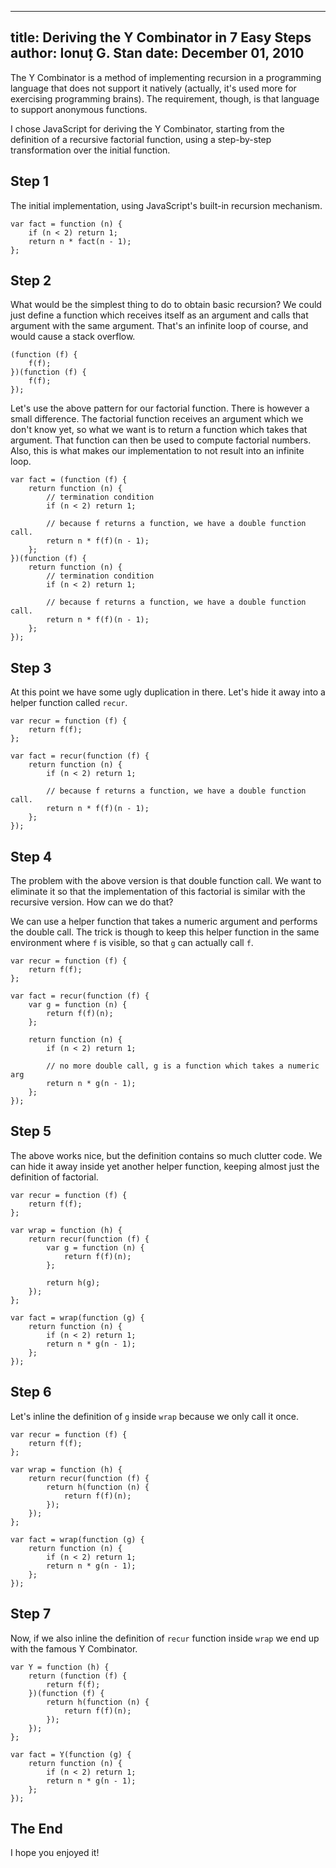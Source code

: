 ------------------------------------------------
title: Deriving the Y Combinator in 7 Easy Steps
author: Ionuț G. Stan
date: December 01, 2010
------------------------------------------------


The Y Combinator is a method of implementing recursion in a programming
language that does not support it natively (actually, it's used more for
exercising programming brains). The requirement, though, is that language to
support anonymous functions.

I chose JavaScript for deriving the Y Combinator, starting from the definition
of a recursive factorial function, using a step-by-step transformation over
the initial function.


Step 1
------
The initial implementation, using JavaScript's built-in recursion mechanism.

~~~ {.javascript}
var fact = function (n) {
    if (n < 2) return 1;
    return n * fact(n - 1);
};
~~~


Step 2
------
What would be the simplest thing to do to obtain basic recursion? We could
just define a function which receives itself as an argument and calls that
argument with the same argument. That's an infinite loop of course, and would
cause a stack overflow.

~~~ {.javascript}
(function (f) {
    f(f);
})(function (f) {
    f(f);
});
~~~

Let's use the above pattern for our factorial function. There is however a
small difference. The factorial function receives an argument which we don't
know yet, so what we want is to return a function which takes that argument.
That function can then be used to compute factorial numbers. Also, this is
what makes our implementation to not result into an infinite loop.

~~~ {.javascript}
var fact = (function (f) {
    return function (n) {
        // termination condition
        if (n < 2) return 1;

        // because f returns a function, we have a double function call.
        return n * f(f)(n - 1);
    };
})(function (f) {
    return function (n) {
        // termination condition
        if (n < 2) return 1;

        // because f returns a function, we have a double function call.
        return n * f(f)(n - 1);
    };
});
~~~


Step 3
------
At this point we have some ugly duplication in there. Let's hide it away into
a helper function called `recur`.

~~~ {.javascript}
var recur = function (f) {
    return f(f);
};

var fact = recur(function (f) {
    return function (n) {
        if (n < 2) return 1;

        // because f returns a function, we have a double function call.
        return n * f(f)(n - 1);
    };
});
~~~


Step 4
------
The problem with the above version is that double function call. We want to
eliminate it so that the implementation of this factorial is similar with
the recursive version. How can we do that?

We can use a helper function that takes a numeric argument and performs the
double call. The trick is though to keep this helper function in the same
environment where `f` is visible, so that `g` can actually call `f`.

~~~ {.javascript}
var recur = function (f) {
    return f(f);
};

var fact = recur(function (f) {
    var g = function (n) {
        return f(f)(n);
    };

    return function (n) {
        if (n < 2) return 1;

        // no more double call, g is a function which takes a numeric arg
        return n * g(n - 1);
    };
});
~~~


Step 5
------
The above works nice, but the definition contains so much clutter code. We
can hide it away inside yet another helper function, keeping almost just the
definition of factorial.

~~~ {.javascript}
var recur = function (f) {
    return f(f);
};

var wrap = function (h) {
    return recur(function (f) {
        var g = function (n) {
            return f(f)(n);
        };

        return h(g);
    });
};

var fact = wrap(function (g) {
    return function (n) {
        if (n < 2) return 1;
        return n * g(n - 1);
    };
});
~~~


Step 6
------
Let's inline the definition of `g` inside `wrap` because we only call it once.

~~~ {.javascript}
var recur = function (f) {
    return f(f);
};

var wrap = function (h) {
    return recur(function (f) {
        return h(function (n) {
            return f(f)(n);
        });
    });
};

var fact = wrap(function (g) {
    return function (n) {
        if (n < 2) return 1;
        return n * g(n - 1);
    };
});
~~~


Step 7
------
Now, if we also inline the definition of `recur` function inside `wrap` we end
up with the famous Y Combinator.

~~~ {.javascript}
var Y = function (h) {
    return (function (f) {
        return f(f);
    })(function (f) {
        return h(function (n) {
            return f(f)(n);
        });
    });
};

var fact = Y(function (g) {
    return function (n) {
        if (n < 2) return 1;
        return n * g(n - 1);
    };
});
~~~


The End
-------
I hope you enjoyed it!
